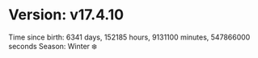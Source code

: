 # Version: v17.4.10
Time since birth: 6341 days, 152185 hours, 9131100 minutes, 547866000 seconds
Season: Winter ❄️
